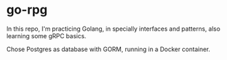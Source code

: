 # go-rpg

In this repo, I'm practicing Golang, in specially interfaces and patterns, also learning some gRPC basics.

Chose Postgres as database with GORM, running in a Docker container.

